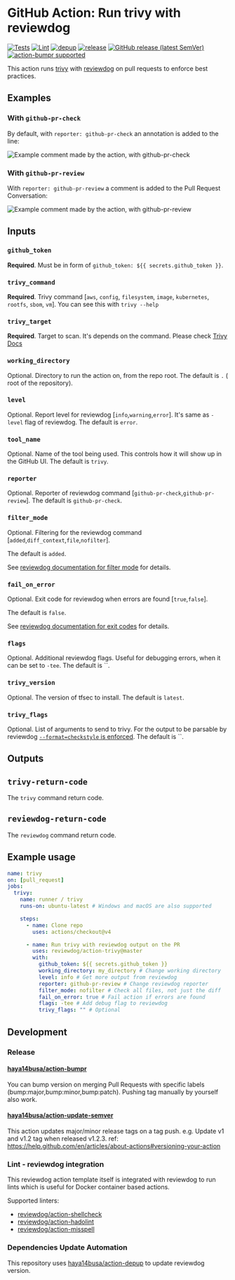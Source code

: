 # GitHub Action: Run trivy with reviewdog

[![Tests](https://github.com/reviewdog/action-tfsec/workflows/Tests/badge.svg)](https://github.com/reviewdog/action-tfsec/actions?query=workflow%3ATests)
[![Lint](https://github.com/reviewdog/action-tfsec/workflows/Lint/badge.svg)](https://github.com/reviewdog/action-tfsec/actions?query=workflow%Lint)
[![depup](https://github.com/reviewdog/action-tfsec/workflows/depup/badge.svg)](https://github.com/reviewdog/action-tfsec/actions?query=workflow%3Adepup)
[![release](https://github.com/reviewdog/action-tfsec/workflows/release/badge.svg)](https://github.com/reviewdog/action-tfsec/actions?query=workflow%3Arelease)
[![GitHub release (latest SemVer)](https://img.shields.io/github/v/release/reviewdog/action-tfsec?logo=github&sort=semver)](https://github.com/reviewdog/action-tfsec/releases)
[![action-bumpr supported](https://img.shields.io/badge/bumpr-supported-ff69b4?logo=github&link=https://github.com/haya14busa/action-bumpr)](https://github.com/haya14busa/action-bumpr)

This action runs [trivy](https://github.com/aquasecurity/trivy) with
[reviewdog](https://github.com/reviewdog/reviewdog) on pull requests
to enforce best practices.

## Examples

### With `github-pr-check`

By default, with `reporter: github-pr-check` an annotation is added to
the line:

![Example comment made by the action, with github-pr-check](./example-github-pr-check.png)

### With `github-pr-review`

With `reporter: github-pr-review` a comment is added to
the Pull Request Conversation:

![Example comment made by the action, with github-pr-review](./example-github-pr-review.png)

## Inputs

### `github_token`

**Required**. Must be in form of `github_token: ${{ secrets.github_token }}`.

### `trivy_command`

**Required**. Trivy command [`aws`, `config`, `filesystem`,  `image`, `kubernetes`, `rootfs`, `sbom`, `vm`].
You can see this with `trivy --help`

### `trivy_target`

**Required**. Target to scan.
It's depends on the command. Please check [Trivy Docs](https://aquasecurity.github.io/trivy/latest/docs/)

### `working_directory`

Optional. Directory to run the action on, from the repo root.
The default is `.` ( root of the repository).

### `level`

Optional. Report level for reviewdog [`info`,`warning`,`error`].
It's same as `-level` flag of reviewdog.
The default is `error`.

### `tool_name`

Optional. Name of the tool being used. This controls how it will show up in the GitHub UI.
The default is `trivy`.

### `reporter`

Optional. Reporter of reviewdog command [`github-pr-check`,`github-pr-review`].
The default is `github-pr-check`.

### `filter_mode`

Optional. Filtering for the reviewdog command [`added`,`diff_context`,`file`,`nofilter`].

The default is `added`.

See [reviewdog documentation for filter mode](https://github.com/reviewdog/reviewdog/tree/master#filter-mode) for details.

### `fail_on_error`

Optional. Exit code for reviewdog when errors are found [`true`,`false`].

The default is `false`.

See [reviewdog documentation for exit codes](https://github.com/reviewdog/reviewdog/tree/master#exit-codes) for details.

### `flags`

Optional. Additional reviewdog flags. Useful for debugging errors, when it can be set to `-tee`.
The default is ``.

### `trivy_version`

Optional. The version of tfsec to install.
The default is `latest`.

### `trivy_flags`

Optional. List of arguments to send to trivy.
For the output to be parsable by reviewdog [`--format=checkstyle` is enforced](./entrypoint.sh).
The default is ``.

## Outputs

## `trivy-return-code`

The `trivy` command return code.

## `reviewdog-return-code`

The `reviewdog` command return code.

## Example usage

```yml
name: trivy
on: [pull_request]
jobs:
  trivy:
    name: runner / trivy
    runs-on: ubuntu-latest # Windows and macOS are also supported

    steps:
      - name: Clone repo
        uses: actions/checkout@v4

      - name: Run trivy with reviewdog output on the PR
        uses: reviewdog/action-trivy@master
        with:
          github_token: ${{ secrets.github_token }}
          working_directory: my_directory # Change working directory
          level: info # Get more output from reviewdog
          reporter: github-pr-review # Change reviewdog reporter
          filter_mode: nofilter # Check all files, not just the diff
          fail_on_error: true # Fail action if errors are found
          flags: -tee # Add debug flag to reviewdog
          trivy_flags: "" # Optional
```

## Development

### Release

#### [haya14busa/action-bumpr](https://github.com/haya14busa/action-bumpr)

You can bump version on merging Pull Requests with specific labels (bump:major,bump:minor,bump:patch).
Pushing tag manually by yourself also work.

#### [haya14busa/action-update-semver](https://github.com/haya14busa/action-update-semver)

This action updates major/minor release tags on a tag push. e.g. Update v1 and v1.2 tag when released v1.2.3.
ref: <https://help.github.com/en/articles/about-actions#versioning-your-action>

### Lint - reviewdog integration

This reviewdog action template itself is integrated with reviewdog to run lints
which is useful for Docker container based actions.

Supported linters:

- [reviewdog/action-shellcheck](https://github.com/reviewdog/action-shellcheck)
- [reviewdog/action-hadolint](https://github.com/reviewdog/action-hadolint)
- [reviewdog/action-misspell](https://github.com/reviewdog/action-misspell)

### Dependencies Update Automation

This repository uses [haya14busa/action-depup](https://github.com/haya14busa/action-depup) to update
reviewdog version.
